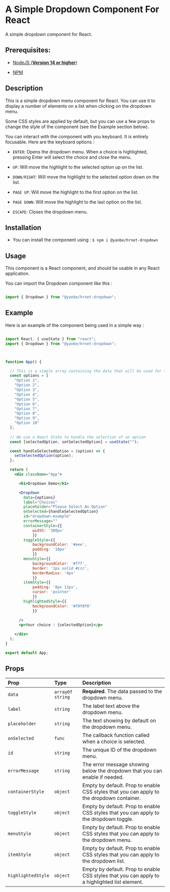 # A Simple Dropdown Component For React

A simple dropdown component for React.

## Prerequisites:

- [NodeJS (**Version 14 or higher**)](https://nodejs.org/en/)

- [NPM](https://www.npmjs.com/)


## Description

This is a simple dropdown menu component for React. You can use it to display a number of elements on a list when clicking on the dropdown menu.

Some CSS styles are applied by default, but you can use a few props to change the style of the component (see the Example section below).

You can interact with the component with you keyboard. It is entirely focusable. Here are the keyboard options :

-   `ENTER`: Opens the dropdown menu. When a choice is highlighted, pressing Enter will select the choice and close the menu.

-   `UP`: Will move the highlight to the selected option up on the list.

-   `DOWN/RIGHT`: Will move the highlight to the selected option down on the list.

-   `PAGE UP`: Will move the highlight to the first option on the list.

-   `PAGE DOWN`: Will move the highlight to the last option on the list.

-   `ESCAPE`: Closes the dropdown menu.


## Installation

- You can install the component using : `$ npm i @yanbe/hrnet-dropdown`


## Usage

This component is a React component, and should be usable in any React application.

You can import the Dropdown component like this :

```jsx

import { Dropdown } from "@yanbe/hrnet-dropdown";

``` 


## Example

Here is an example of the component being used in a simple way :


```jsx

import React, { useState } from "react";
import { Dropdown } from "@yanbe/hrnet-dropdown";



function App() {

  // This is a simple array containing the data that will be used for the dropdown in this example
  const options = [
    "Option 1", 
    "Option 2", 
    "Option 3", 
    "Option 4", 
    "Option 5", 
    "Option 6", 
    "Option 7", 
    "Option 8", 
    "Option 9", 
    "Option 10"
  ];
  
  // We use a React State to handle the selection of an option
  const [selectedOption, setSelectedOption] = useState("");

  const handleSelectedOption = (option) => {
    setSelectedOption(option);
  };

  return (
    <div className="App">

      <h1>Dropdown Demo</h1>

      <Dropdown
        data={options}
        label="Choices"
        placeholder="Please Select An Option"
        onSelected={handleSelectedOption}
        id="dropdown-example"
        errorMessage=""
        containerStyle={{ 
            width: '300px' 
            }}
        toggleStyle={{ 
            backgroundColor: '#eee', 
            padding: '10px' 
            }}
        menuStyle={{ 
            backgroundColor: '#fff', 
            border: '1px solid #ccc', 
            borderRadius: '4px' 
            }}
        itemStyle={{ 
            padding: '8px 12px', 
            cursor: 'pointer' 
            }}
        highlightedStyle={{ 
            backgroundColor: '#f0f0f0' 
            }}
        
      />
      <p>Your choice : {selectedOption}</p>

    </div>
  );
}

export default App;

```

## Props


| Prop               | Type                  | Description                                                                                   |
| :----------------- | :-------------------- | :-------------------------------------------------------------------------------------------- |
| `data`             | `arrayOf string`      | **Required**. The data passed to the dropdown menu.                                           |
| `label`            | `string`              | The label text above the dropdown menu.                                                       |
| `placeholder`      | `string`              | The text showing by default on the dropdown menu.                                             |
| `onSelected`       | `func`                | The callback function called when a choice is selected.                                       |
| `id`               | `string`              | The unique ID of the dropdown menu.                                                           |
| `errorMessage`     | `string`              | The error message showing below the dropdown that you can enable if needed.                   |
| `containerStyle`   | `object`              | Empty by default. Prop to enable CSS styles that you can apply to the dropdown container.     |
| `toggleStyle`      | `object`              | Empty by default. Prop to enable CSS styles that you can apply to the dropdown toggle.        |
| `menuStyle`        | `object`              | Empty by default. Prop to enable CSS styles that you can apply to the dropdown menu.          |
| `itemStyle`        | `object`              | Empty by default. Prop to enable CSS styles that you can apply to the dropdown list.          |
| `highlightedStyle` | `object`              | Empty by default. Prop to enable CSS styles that you can apply to a highlighted list element. |